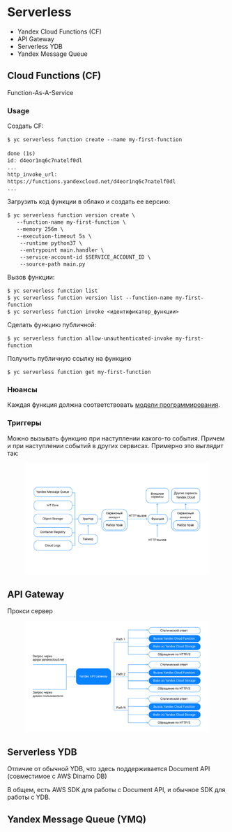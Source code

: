 # Serverless

* Yandex Cloud Functions (CF)
* API Gateway
* Serverless YDB
* Yandex Message Queue

## Cloud Functions (CF)

Function-As-A-Service

### Usage

Создать CF:

```
$ yc serverless function create --name my-first-function 

done (1s)
id: d4eor1nq6c7natelf0dl
...
http_invoke_url: https://functions.yandexcloud.net/d4eor1nq6c7natelf0dl
...
```

Загрузить код функции в облако и создать ее версию:

```
$ yc serverless function version create \
   --function-name my-first-function \
   --memory 256m \
   --execution-timeout 5s \
    --runtime python37 \
    --entrypoint main.handler \
    --service-account-id $SERVICE_ACCOUNT_ID \
    --source-path main.py 
```

Вызов функции:

```
$ yc serverless function list
$ yc serverless function version list --function-name my-first-function 
$ yc serverless function invoke <идентификатор_функции> 
```

Сделать функцию публичной:

```
$ yc serverless function allow-unauthenticated-invoke my-first-function
```

Получить публичную ссылку на функцию

```
$ yc serverless function get my-first-function 
```

### Нюансы

Каждая функция должна соответствовать [модели программирования](https://cloud.yandex.ru/docs/functions/concepts/function#programming-model).

### Триггеры

Можно вызывать функцию при наступлении какого-то события. Причем и при наступлении событий в других сервисах. Примерно это выглядит так:

<figure><img src="../../.gitbook/assets/Image(2).png" alt=""><figcaption></figcaption></figure>

## API Gateway

Прокси сервер

<figure><img src="../../.gitbook/assets/Image(3).png" alt=""><figcaption></figcaption></figure>

## Serverless YDB

Отличие от обычной YDB, что здесь поддерживается Document API (совместимое с AWS Dinamo DB)

В общем, есть AWS SDK для работы с Document API, и обычное SDK для работы с YDB.

## Yandex Message Queue (YMQ)


